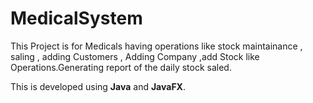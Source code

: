  # MedicalSystem
 
 This Project is for Medicals having operations like stock maintainance , saling , adding Customers , Adding Company ,add Stock like Operations.Generating report of the daily stock saled.

This is developed using **Java** and **JavaFX**.

